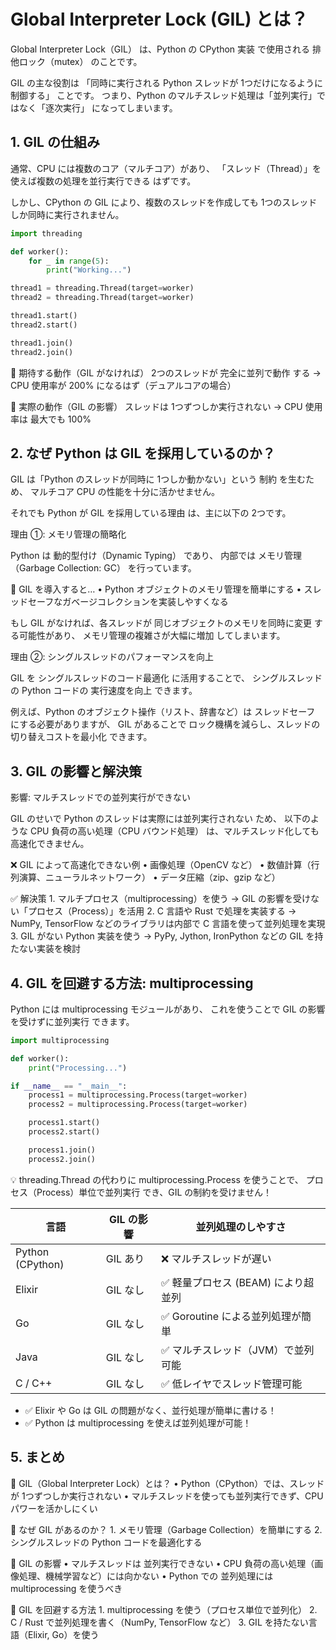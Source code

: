 # Global Interpreter Lock (GIL) とは？

Global Interpreter Lock（GIL） は、Python の CPython 実装 で使用される 排他ロック（mutex） のことです。

GIL の主な役割は 「同時に実行される Python スレッドが 1つだけになるように制御する」 ことです。
つまり、Python のマルチスレッド処理は「並列実行」ではなく「逐次実行」 になってしまいます。

## 1. GIL の仕組み

通常、CPU には複数のコア（マルチコア）があり、
「スレッド（Thread）」を使えば複数の処理を並行実行できる はずです。

しかし、CPython の GIL により、複数のスレッドを作成しても 1つのスレッドしか同時に実行されません。

```python
import threading

def worker():
    for _ in range(5):
        print("Working...")

thread1 = threading.Thread(target=worker)
thread2 = threading.Thread(target=worker)

thread1.start()
thread2.start()

thread1.join()
thread2.join()
```

🔹 期待する動作（GIL がなければ）
2つのスレッドが 完全に並列で動作 する → CPU 使用率が 200% になるはず（デュアルコアの場合）

🔹 実際の動作（GIL の影響）
スレッドは 1つずつしか実行されない → CPU 使用率は 最大でも 100%

## 2. なぜ Python は GIL を採用しているのか？

GIL は「Python のスレッドが同時に 1つしか動かない」という 制約 を生むため、
マルチコア CPU の性能を十分に活かせません。

それでも Python が GIL を採用している理由 は、主に以下の 2つです。

理由 ①: メモリ管理の簡略化

Python は 動的型付け（Dynamic Typing） であり、
内部では メモリ管理（Garbage Collection: GC） を行っています。

🔹 GIL を導入すると…
	•	Python オブジェクトのメモリ管理を簡単にする
	•	スレッドセーフなガベージコレクションを実装しやすくなる

もし GIL がなければ、各スレッドが 同じオブジェクトのメモリを同時に変更 する可能性があり、
メモリ管理の複雑さが大幅に増加 してしまいます。

理由 ②: シングルスレッドのパフォーマンスを向上

GIL を シングルスレッドのコード最適化 に活用することで、
シングルスレッドの Python コードの 実行速度を向上 できます。

例えば、Python のオブジェクト操作（リスト、辞書など）は スレッドセーフ にする必要がありますが、
GIL があることで ロック機構を減らし、スレッドの切り替えコストを最小化 できます。

## 3. GIL の影響と解決策

影響: マルチスレッドでの並列実行ができない

GIL のせいで Python のスレッドは実際には並列実行されない ため、
以下のような CPU 負荷の高い処理（CPU バウンド処理） は、マルチスレッド化しても高速化できません。

❌ GIL によって高速化できない例
	•	画像処理（OpenCV など）
	•	数値計算（行列演算、ニューラルネットワーク）
	•	データ圧縮（zip、gzip など）

✅ 解決策
	1.	マルチプロセス（multiprocessing）を使う
→ GIL の影響を受けない「プロセス（Process）」を活用
	2.	C 言語や Rust で処理を実装する
→ NumPy, TensorFlow などのライブラリは内部で C 言語を使って並列処理を実現
	3.	GIL がない Python 実装を使う
→ PyPy, Jython, IronPython などの GIL を持たない実装を検討

## 4. GIL を回避する方法: multiprocessing

Python には multiprocessing モジュールがあり、
これを使うことで GIL の影響を受けずに並列実行 できます。

```python
import multiprocessing

def worker():
    print("Processing...")

if __name__ == "__main__":
    process1 = multiprocessing.Process(target=worker)
    process2 = multiprocessing.Process(target=worker)

    process1.start()
    process2.start()

    process1.join()
    process2.join()
```

💡 threading.Thread の代わりに multiprocessing.Process を使うことで、
プロセス（Process）単位で並列実行 でき、GIL の制約を受けません！

|言語	| GIL の影響 | 並列処理のしやすさ |
|------|-----------|------------|
| Python (CPython)	| GIL あり	| ❌ マルチスレッドが遅い
| Elixir	| GIL なし	| ✅ 軽量プロセス (BEAM) により超並列
| Go	| GIL なし	| ✅ Goroutine による並列処理が簡単
| Java | GIL なし	| ✅ マルチスレッド（JVM）で並列可能
| C / C++ | GIL なし | ✅ 低レイヤでスレッド管理可能

* ✅ Elixir や Go は GIL の問題がなく、並行処理が簡単に書ける！
* ✅ Python は multiprocessing を使えば並列処理が可能！

## 5. まとめ

🔹 GIL（Global Interpreter Lock）とは？
	•	Python（CPython）では、スレッドが 1つずつしか実行されない
	•	マルチスレッドを使っても並列実行できず、CPU パワーを活かしにくい

🔹 なぜ GIL があるのか？
	1.	メモリ管理（Garbage Collection）を簡単にする
	2.	シングルスレッドの Python コードを最適化する

🔹 GIL の影響
	•	マルチスレッドは 並列実行できない
	•	CPU 負荷の高い処理（画像処理、機械学習など）には向かない
	•	Python での 並列処理には multiprocessing を使うべき

🔹 GIL を回避する方法
	1.	multiprocessing を使う（プロセス単位で並列化）
	2.	C / Rust で並列処理を書く（NumPy, TensorFlow など）
	3.	GIL を持たない言語（Elixir, Go）を使う

